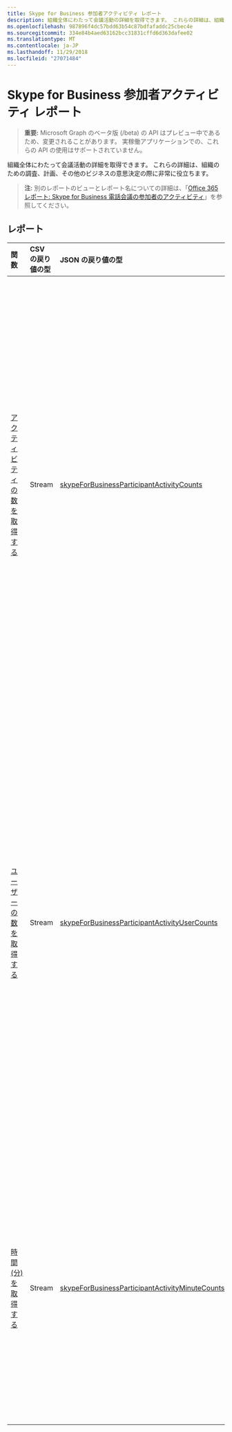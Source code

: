 ```yaml
---
title: Skype for Business 参加者アクティビティ レポート
description: 組織全体にわたって会議活動の詳細を取得できます。 これらの詳細は、組織のための調査、計画、その他のビジネスの意思決定の際に非常に役立ちます。
ms.openlocfilehash: 987896f4dc57bdd63b54c87bdfafaddc25cbec4e
ms.sourcegitcommit: 334e84b4aed63162bcc31831cffd6d363dafee02
ms.translationtype: MT
ms.contentlocale: ja-JP
ms.lasthandoff: 11/29/2018
ms.locfileid: "27071484"
---
```

# <a name="skype-for-business-participant-activity-reports"></a>Skype for Business 参加者アクティビティ レポート

> **重要:** Microsoft Graph のベータ版 (/beta) の API はプレビュー中であるため、変更されることがあります。 実稼働アプリケーションでの、これらの API の使用はサポートされていません。

組織全体にわたって会議活動の詳細を取得できます。 これらの詳細は、組織のための調査、計画、その他のビジネスの意思決定の際に非常に役立ちます。

> **注:** 別のレポートのビューとレポート名についての詳細は、「[Office 365 レポート: Skype for Business 電話会議の参加者のアクティビティ](https://support.office.com/client/Skype-for-Business-Online-conference-participant-activity-c3c89995-65dd-4715-9e38-bb244c742c6b)」を参照してください。

## <a name="reports"></a>レポート

| 関数                                 | CSV の戻り値の型 | JSON の戻り値の型                         | 説明                              |
| :--------------------------------------- | :-------------- | :--------------------------------------- | ---------------------------------------- |
| [アクティビティの数を取得する](../api/reportroot-getskypeforbusinessparticipantactivitycounts.md) | Stream          | [skypeForBusinessParticipantActivityCounts](../resources/skypeforbusinessparticipantactivitycounts.md) | 組織からユーザーが参加した会議セッションの数と種類について、使用傾向を取得します。 会議セッションの種類には、IM、オーディオ/ビデオ、アプリケーション共有、Web、サードパーティへのダイヤルイン/ダイヤルアウトなどがあります。 |
| [ユーザーの数を取得する](../api/reportroot-getskypeforbusinessparticipantactivityusercounts.md) | Stream          | [skypeForBusinessParticipantActivityUserCounts](../resources/skypeforbusinessparticipantactivityusercounts.md) | 組織からユーザーが参加したそれぞれ別個のユーザーの数と会議セッションの種類について、使用傾向を取得します。 会議セッションの種類には、IM、オーディオ/ビデオ、アプリケーション共有、Web、サードパーティへのダイヤルイン/ダイヤルアウトなどがあります。 |
| [時間 (分) を取得する](../api/reportroot-getskypeforbusinessparticipantactivityminutecounts.md) | Stream          | [skypeForBusinessParticipantActivityMinuteCounts](../resources/skypeforbusinessparticipantactivityminutecounts.md) | 組織からユーザーが参加した会議セッションの長さ (分) と種類について、使用傾向を取得します。 会議セッションの種類には、オーディオ/ビデオがあります。 |

